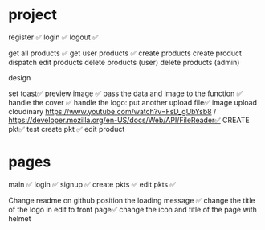 # project

register ✅
login ✅
logout ✅

get all products ✅
get user products ✅
create products create product dispatch
edit products
delete products (user)
delete products (admin)

design

set toast✅
preview image ✅
pass the data and image to the function ✅
handle the cover ✅
handle the logo: put another upload file✅
image upload cloudinary https://www.youtube.com/watch?v=FsD_gUbYsb8 / https://developer.mozilla.org/en-US/docs/Web/API/FileReader✅
CREATE pkt✅
test create pkt ✅
edit product

# pages

main ✅
login ✅
signup ✅
create pkts ✅
edit pkts ✅

Change readme on github
position the loading message ✅
change the title of the logo in edit to front page✅
change the icon and title of the page with helmet
